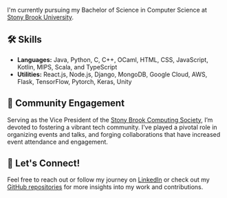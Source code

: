 I'm currently pursuing my Bachelor of Science in Computer Science at [Stony Brook University](https://www.stonybrook.edu/).

## 🛠 Skills 
- **Languages:** Java, Python, C, C++, OCaml, HTML, CSS, JavaScript, Kotlin, MIPS, Scala, and TypeScript
- **Utilities:** React.js, Node.js, Django, MongoDB, Google Cloud, AWS, Flask, TensorFlow, Pytorch, Keras, Unity

## 👥 Community Engagement
Serving as the Vice President of the [Stony Brook Computing Society](#), I’m devoted to fostering a vibrant tech community. I've played a pivotal role in organizing events and talks, and forging collaborations that have increased event attendance and engagement.

## 🤝 Let's Connect!
Feel free to reach out or follow my journey on [LinkedIn](https://www.linkedin.com/in/riteeessshhh) or check out my [GitHub repositories](https://github.com/ritessshhh?tab=repositories) for more insights into my work and contributions.
